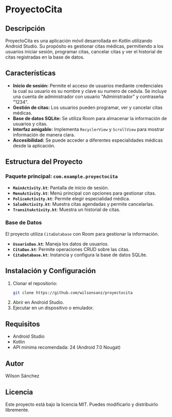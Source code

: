 # ProyectoCita

## Descripción
ProyectoCita es una aplicación móvil desarrollada en Kotlin utilizando Android Studio. Su propósito es gestionar citas médicas, permitiendo a los usuarios iniciar sesión, programar citas, cancelar citas y ver el historial de citas registradas en la base de datos.

## Características
- **Inicio de sesión:** Permite el acceso de usuarios mediante credenciales la cual su usuario es su nombre y clave su numero de cedula. Se incluye una cuenta de administrador con usuario "Administrador" y contraseña "1234".
- **Gestión de citas:** Los usuarios pueden programar, ver y cancelar citas médicas.
- **Base de datos SQLite:** Se utiliza Room para almacenar la información de usuarios y citas.
- **Interfaz amigable:** Implementa `RecyclerView` y `ScrollView` para mostrar información de manera clara.
- **Accesibilidad:** Se puede acceder a diferentes especialidades médicas desde la aplicación.

## Estructura del Proyecto

### Paquete principal: `com.example.proyectocita`

- **`MainActivity.kt`**: Pantalla de inicio de sesión.
- **`MenuActivity.kt`**: Menú principal con opciones para gestionar citas.
- **`PoliceActivity.kt`**: Permite elegir especialidad médica.
- **`SaludActivity.kt`**: Muestra citas agendadas y permite cancelarlas.
- **`TransitoActivity.kt`**: Muestra un historial de citas.

### Base de Datos
El proyecto utiliza `CitaDatabase` con Room para gestionar la información.
- **`UsuarioDao.kt`**: Maneja los datos de usuarios.
- **`CitaDao.kt`**: Permite operaciones CRUD sobre las citas.
- **`CitaDatabase.kt`**: Instancia y configura la base de datos SQLite.

## Instalación y Configuración
1. Clonar el repositorio:
   ```sh
   git clone https://github.com/wilsonsanz/proyectocita
   ```
2. Abrir en Android Studio.
3. Ejecutar en un dispositivo o emulador.

## Requisitos
- Android Studio
- Kotlin
- API mínima recomendada: 24 (Android 7.0 Nougat)

## Autor
Wilson Sánchez

## Licencia
Este proyecto está bajo la licencia MIT. Puedes modificarlo y distribuirlo libremente.

